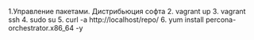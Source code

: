 1.Управление пакетами. Дистрибьюция софта
2. vagrant up
3. vagrant ssh
4. sudo su
5. curl -a http://localhost/repo/
6. yum install percona-orchestrator.x86_64 -y
